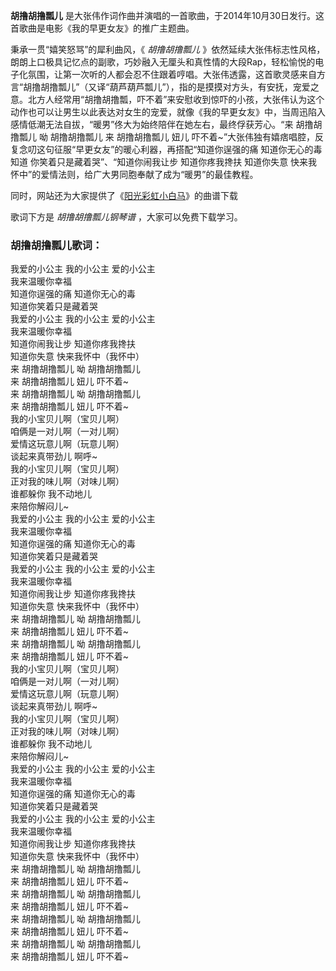 

**胡撸胡撸瓢儿** 是大张伟作词作曲并演唱的一首歌曲，于2014年10月30日发行。这首歌曲是电影《我的早更女友》的推广主题曲。

秉承一贯“嬉笑怒骂”的犀利曲风，《 _胡撸胡撸瓢儿_
》依然延续大张伟标志性风格，朗朗上口极具记忆点的副歌，巧妙融入无厘头和真性情的大段Rap，轻松愉悦的电子化氛围，让第一次听的人都会忍不住跟着哼唱。大张伟透露，这首歌灵感来自方言“胡撸胡撸瓢儿”（又译“葫芦葫芦瓢儿”），指的是摸摸对方头，有安抚，宠爱之意。北方人经常用“胡撸胡撸瓢，吓不着”来安慰收到惊吓的小孩，大张伟认为这个动作也可以让男生以此表达对女生的宠爱，就像《我的早更女友》中，当周迅陷入感情低潮无法自拔，“暖男”佟大为始终陪伴在她左右，最终俘获芳心。“来
胡撸胡撸瓢儿 呦 胡撸胡撸瓢儿 来 胡撸胡撸瓢儿 妞儿 吓不着~”大张伟独有嬉痞唱腔，反复念叨这句征服“早更女友”的暖心利器，再搭配“知道你逞强的痛
知道你无心的毒知道 你笑着只是藏着哭”、“知道你闹我让步 知道你疼我搀扶 知道你失意 快来我怀中”的爱情法则，给广大男同胞奉献了成为“暖男”的最佳教程。

同时，网站还为大家提供了《[阳光彩虹小白马](Music-9433-阳光彩虹小白马-副歌-抖音爆火.html "阳光彩虹小白马")》的曲谱下载

歌词下方是 _胡撸胡撸瓢儿钢琴谱_ ，大家可以免费下载学习。

### 胡撸胡撸瓢儿歌词：

我爱的小公主 我的小公主 爱的小公主  
我来温暖你幸福  
知道你逞强的痛 知道你无心的毒  
知道你笑着只是藏着哭  
我爱的小公主 我的小公主 爱的小公主  
我来温暖你幸福  
知道你闹我让步 知道你疼我搀扶  
知道你失意 快来我怀中（我怀中）  
来 胡撸胡撸瓢儿 呦 胡撸胡撸瓢儿  
来 胡撸胡撸瓢儿 妞儿 吓不着~  
来 胡撸胡撸瓢儿 呦 胡撸胡撸瓢儿  
来 胡撸胡撸瓢儿 妞儿 吓不着~  
我的小宝贝儿啊（宝贝儿啊）  
咱俩是一对儿啊（一对儿啊）  
爱情这玩意儿啊（玩意儿啊）  
谈起来真带劲儿 啊呼~  
我的小宝贝儿啊（宝贝儿啊）  
正对我的味儿啊（对味儿啊）  
谁都躲你 我不动地儿  
来陪你解闷儿~  
我爱的小公主 我的小公主 爱的小公主  
我来温暖你幸福  
知道你逞强的痛 知道你无心的毒  
知道你笑着只是藏着哭  
我爱的小公主 我的小公主 爱的小公主  
我来温暖你幸福  
知道你闹我让步 知道你疼我搀扶  
知道你失意 快来我怀中（我怀中）  
来 胡撸胡撸瓢儿 呦 胡撸胡撸瓢儿  
来 胡撸胡撸瓢儿 妞儿 吓不着~  
来 胡撸胡撸瓢儿 呦 胡撸胡撸瓢儿  
来 胡撸胡撸瓢儿 妞儿 吓不着~  
我的小宝贝儿啊（宝贝儿啊）  
咱俩是一对儿啊（一对儿啊）  
爱情这玩意儿啊（玩意儿啊）  
谈起来真带劲儿 啊呼~  
我的小宝贝儿啊（宝贝儿啊）  
正对我的味儿啊（对味儿啊）  
谁都躲你 我不动地儿  
来陪你解闷儿~  
我爱的小公主 我的小公主 爱的小公主  
我来温暖你幸福  
知道你逞强的痛 知道你无心的毒  
知道你笑着只是藏着哭  
我爱的小公主 我的小公主 爱的小公主  
我来温暖你幸福  
知道你闹我让步 知道你疼我搀扶  
知道你失意 快来我怀中（我怀中）  
来 胡撸胡撸瓢儿 呦 胡撸胡撸瓢儿  
来 胡撸胡撸瓢儿 妞儿 吓不着~  
来 胡撸胡撸瓢儿 呦 胡撸胡撸瓢儿  
来 胡撸胡撸瓢儿 妞儿 吓不着~  
来 胡撸胡撸瓢儿 呦 胡撸胡撸瓢儿  
来 胡撸胡撸瓢儿 妞儿 吓不着~  
来 胡撸胡撸瓢儿 呦 胡撸胡撸瓢儿  
来 胡撸胡撸瓢儿 妞儿 吓不着~

